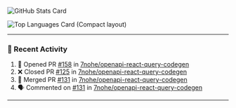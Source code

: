 ![GitHub Stats Card](https://github-readme-stats.vercel.app/api?username=7nohe&count_private=true&theme=react)

![Top Languages Card (Compact layout)](https://github-readme-stats.vercel.app/api/top-langs/?username=7nohe&layout=compact&theme=react)

---

### :koala: Recent Activity

<!--START_SECTION:activity-->
1. 💪 Opened PR [#158](https://github.com/7nohe/openapi-react-query-codegen/pull/158) in [7nohe/openapi-react-query-codegen](https://github.com/7nohe/openapi-react-query-codegen)
2. ❌ Closed PR [#125](https://github.com/7nohe/openapi-react-query-codegen/pull/125) in [7nohe/openapi-react-query-codegen](https://github.com/7nohe/openapi-react-query-codegen)
3. 🎉 Merged PR [#131](https://github.com/7nohe/openapi-react-query-codegen/pull/131) in [7nohe/openapi-react-query-codegen](https://github.com/7nohe/openapi-react-query-codegen)
4. 🗣 Commented on [#131](https://github.com/7nohe/openapi-react-query-codegen/pull/131#issuecomment-2397033655) in [7nohe/openapi-react-query-codegen](https://github.com/7nohe/openapi-react-query-codegen)
<!--END_SECTION:activity-->

---

